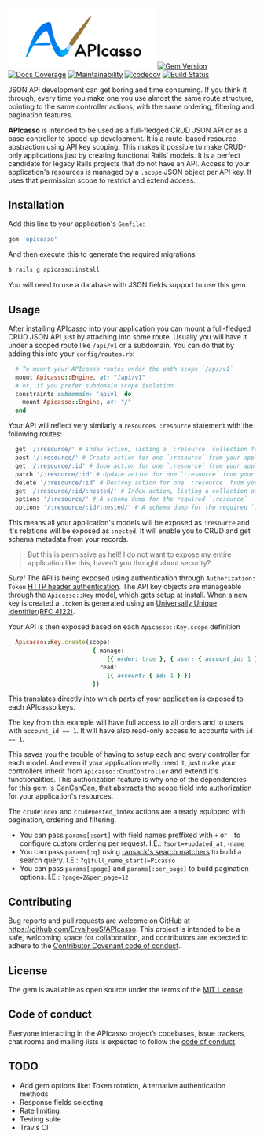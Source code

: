 <img src="https://raw.githubusercontent.com/ErvalhouS/APIcasso/master/APIcasso.png" width="300" /> [![Gem Version](https://badge.fury.io/rb/apicasso.svg)](https://badge.fury.io/rb/apicasso) [![Docs Coverage](https://inch-ci.org/github/autoforce/APIcasso.svg?branch=master)](https://inch-ci.org/github/autoforce/APIcasso.svg?branch=master) [![Maintainability](https://api.codeclimate.com/v1/badges/b58bbd6b9a0376f7cfc8/maintainability)](https://codeclimate.com/github/autoforce/APIcasso/maintainability) [![codecov](https://codecov.io/gh/autoforce/APIcasso/branch/master/graph/badge.svg)](https://codecov.io/gh/autoforce/APIcasso) [![Build Status](https://travis-ci.org/autoforce/APIcasso.svg?branch=master)](https://travis-ci.org/autoforce/APIcasso)

JSON API development can get boring and time consuming. If you think it through, every time you make one you use almost the same route structure, pointing to the same controller actions, with the same ordering, filtering and pagination features.

**APIcasso** is intended to be used as a full-fledged CRUD JSON API or as a base controller to speed-up development.
It is a route-based resource abstraction using API key scoping. This makes it possible to make CRUD-only applications just by creating functional Rails' models. It is a perfect candidate for legacy Rails projects that do not have an API. Access to your application's resources is managed by a `.scope` JSON object per API key. It uses that permission scope to restrict and extend access.

## Installation
Add this line to your application's `Gemfile`:

```ruby
gem 'apicasso'
```

And then execute this to generate the required migrations:
```bash
$ rails g apicasso:install
```
You will need to use a database with JSON fields support to use this gem.

## Usage
After installing APIcasso into your application you can mount a full-fledged CRUD JSON API just by attaching into some route. Usually you will have it under a scoped route like `/api/v1` or a subdomain. You can do that by adding this into your `config/routes.rb`:
```ruby
  # To mount your APIcasso routes under the path scope `/api/v1`
  mount Apicasso::Engine, at: "/api/v1"
  # or, if you prefer subdomain scope isolation
  constraints subdomain: 'apiv1' do
    mount Apicasso::Engine, at: "/"
  end
```
Your API will reflect very similarly a `resources :resource` statement with the following routes:
```ruby
  get '/:resource/' # Index action, listing a `:resource` collection from your application
  post '/:resource/' # Create action for one `:resource` from your application
  get '/:resource/:id' # Show action for one `:resource` from your application
  patch '/:resource/:id' # Update action for one `:resource` from your application
  delete '/:resource/:id' # Destroy action for one `:resource` from your application
  get '/:resource/:id/:nested/' # Index action, listing a collection of a `:nested` relation from one of your application's `:resource`
  options '/:resource/' # A schema dump for the required `:resource`
  options '/:resource/:id/:nested/' # A schema dump for the required `:nested` relation from one of your application's `:resource`
```
This means all your application's models will be exposed as `:resource` and it's relations will be exposed as `:nested`. It will enable you to CRUD and get schema metadata from your records.

 > But this is permissive as hell! I do not want to expose my entire application like this, haven't you thought about security?

*Sure!* The API is being exposed using authentication through `Authorization: Token` [HTTP header authentication](http://tools.ietf.org/html/draft-hammer-http-token-auth-01). The API key objects are manageable through the `Apicasso::Key` model, which gets setup at install. When a new key is created a `.token` is generated using an [Universally Unique Identifier(RFC 4122)](https://tools.ietf.org/html/rfc4122).

Your API is then exposed based on each `Apicasso::Key.scope` definition
```ruby
  Apicasso::Key.create(scope:
                        { manage:
                            [{ order: true }, { user: { account_id: 1 } }],
                          read:
                            [{ account: { id: 1 } }]
                        })
```
This translates directly into which parts of your application is exposed to each APIcasso keys.

The key from this example will have full access to all orders and to users with `account_id == 1`. It will have also read-only access to accounts with `id == 1`.

This saves you the trouble of having to setup each and every controller for each model. And even if your application really need it, just make your controllers inherit from `Apicasso::CrudController` and extend it's functionalities. This authorization feature is why one of the dependencies for this gem is [CanCanCan](https://github.com/CanCanCommunity/cancancan), that abstracts the scope field into authorization for your application's resources.

The `crud#index` and `crud#nested_index` actions are already equipped with pagination, ordering and filtering.

 - You can pass `params[:sort]` with field names preffixed with `+` or `-` to configure custom ordering per request. I.E.: `?sort=+updated_at,-name`
 - You can pass `params[:q]` using [ransack's search matchers](https://github.com/activerecord-hackery/ransack#search-matchers) to build a search query. I.E.: `?q[full_name_start]=Picasso`
 - You can pass `params[:page]` and `params[:per_page]` to build pagination options. I.E.: `?page=2&per_page=12`

## Contributing
Bug reports and pull requests are welcome on GitHub at https://github.com/ErvalhouS/APIcasso. This project is intended to be a safe, welcoming space for collaboration, and contributors are expected to adhere to the [Contributor Covenant code of conduct](http://contributor-covenant.org/).

## License
The gem is available as open source under the terms of the [MIT License](https://opensource.org/licenses/MIT).

## Code of conduct
Everyone interacting in the APIcasso project’s codebases, issue trackers, chat rooms and mailing lists is expected to follow the [code of conduct](https://github.com/ErvalhouS/APIcasso/blob/master/CODE_OF_CONDUCT.md).

## TODO

 - Add gem options like: Token rotation, Alternative authentication methods
 - Response fields selecting
 - Rate limiting
 - Testing suite
 - Travis CI
